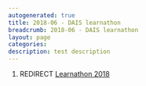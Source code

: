 ```yaml
---
autogenerated: true
title: 2018-06 - DAIS learnathon
breadcrumb: 2018-06 - DAIS learnathon
layout: page
categories: 
description: test description
---
```


1.  REDIRECT [Learnathon 2018](Learnathon_2018 "wikilink")
